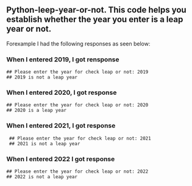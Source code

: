 ## Python-leep-year-or-not. This code helps you establish whether the year you enter is a leap year or not.
Forexample I had the following responses as seen below:

### When I entered 2019, I got rensponse
    ## Please enter the year for check leap or not: 2019
    ## 2019 is not a leap year

### When I entered 2020, I got response
    ## Please enter the year for check leap or not: 2020
    ## 2020 is a leap year

### When I entered 2021, I got response
     ## Please enter the year for check leap or not: 2021
     ## 2021 is not a leap year
     
### When I entered 2022 I got response
    ## Please enter the year for check leap or not: 2022
    ## 2022 is not a leap year


